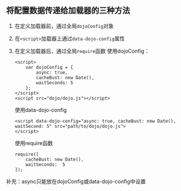 ## 将配置数据传递给加载器的三种方法 ##
  1. 在定义加载器前，通过全局`dojoConfig`对象
  2. 在`<script>`加载器上通过`data-dojo-config`属性
  3. 在定义加载器后，通过全局`require`函数
        使用dojoConfig：
        ```
        <script>
            var dojoConfig = {
                async: true,
                cacheBust: new Date(),
                waitSeconds: 5
            };
        </script>
        <script src="dojo/dojo.js"></script>
        ```

        使用data-dojo-config
        ```
        <script data-dojo-config="async: true, cacheBust: new Date(), waitSecond: 5" src="path/to/dojo/dojo.js">
        </script>

        ```
        使用require函数
        ```
        require([
            cacheBust: new Date(),
            waitSeconds:  5
        ]);
        ```

补充：async只能放在dojoConfig或data-dojo-config中设置